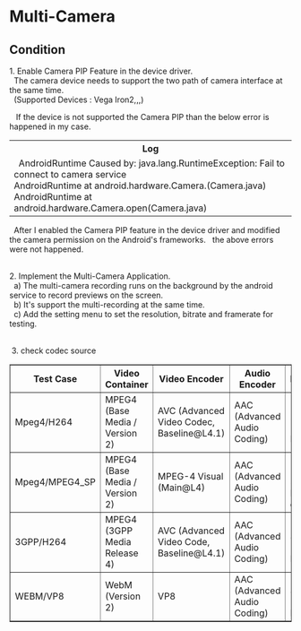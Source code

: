# Multi-Camera
 ## Condition
 <p>
  1. Enable Camera PIP Feature in the device driver.<br>
    The camera device needs to support the two path of camera interface at the same time.<br>
    (Supported Devices : Vega Iron2,,,)<br>
 <p>
    If the device is not supported the Camera PIP than the below error is happened in my case.
    <table>
    <tr>
    <th>Log</th>
    </tr>
    <tr align="left">
    <td>
       AndroidRuntime Caused by: java.lang.RuntimeException: Fail to connect to camera service</br>AndroidRuntime at android.hardware.Camera.<init>(Camera.java)</br>AndroidRuntime at android.hardware.Camera.open(Camera.java)</br>
    </td>
    </tr>
    </table>  
    After I enabled the Camera PIP feature in the device driver and modified the camera permission on the Android's frameworks.
    the above errors were not happened.<br>
  <p>
  2. Implement the Multi-Camera Application.<br>
    a) The multi-camera recording runs on the background by the android service to record previews on the screen.<br>
    b) It's support the multi-recording at the same time.<br>
    c) Add the setting menu to set the resolution, bitrate and framerate for testing.<br>
  <p>
  3. check codec source
  <table border="1">
  <tr>
  <th>Test Case</td>
  <th>Video Container</td>
  <th>Video Encoder</td>
  <th>Audio Encoder</td>
  <th>Performance</td>
  </tr>
  <tr>
  <td>Mpeg4/H264</td>
  <td>MPEG4 (Base Media / Version 2)</td>
  <td>AVC (Advanced Video Codec, Baseline@L4.1)</td>
  <td>AAC (Advanced Audio Coding)</td>
  <td>1080P, 29fps, 12.2Mbps, High quality</td>
  </tr>
  <td>Mpeg4/MPEG4_SP</td>
  <td>MPEG4 (Base Media / Version 2)</td>
  <td>MPEG-4 Visual (Main@L4)</td>
  <td>AAC (Advanced Audio Coding)</td>
  <td>1080P, 14fps, 5.7Mbps, Normal quality</td>
  </tr>
  <td>3GPP/H264</td>
  <td>MPEG4 (3GPP Media Release 4)</td>
  <td>AVC (Advanced Video Code, Baseline@L4.1)</td>
  <td>AAC (Advanced Audio Coding)</td>
  <td>1080P, 30fps, 12.2Mbps, High quality</td>
  </tr>
  <td>WEBM/VP8</td>
  <td>WebM (Version 2)</td>
  <td>VP8</td>
  <td>AAC (Advanced Audio Coding)</td>
  <td>1080P, 30fps, 1,720kbps, Low quality</td>
  </tr>
  </table>
